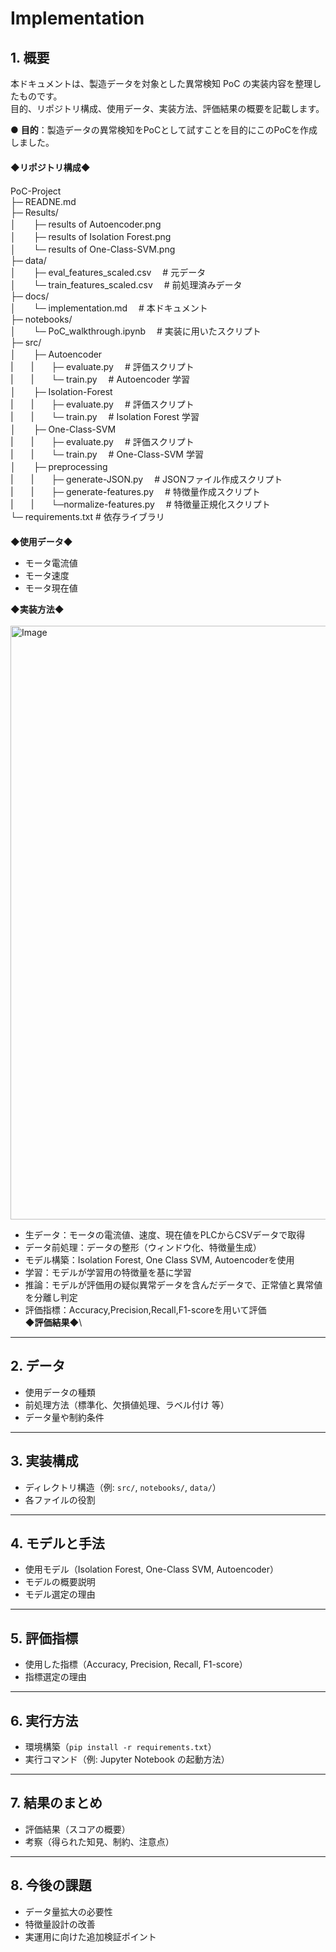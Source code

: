 # Implementation

## 1. 概要
本ドキュメントは、製造データを対象とした異常検知 PoC の実装内容を整理したものです。  
目的、リポジトリ構成、使用データ、実装方法、評価結果の概要を記載します。

 ● **目的**：製造データの異常検知をPoCとして試すことを目的にこのPoCを作成しました。\
　\
◆**リポジトリ構成**◆\
　\
PoC-Project\
├─ READNE.md\
├─ Results/\
│　　├─ results of Autoencoder.png\
│　　├─ results of Isolation Forest.png\
│　　└─ results of One-Class-SVM.png\
├─ data/\
│　　├─ eval_features_scaled.csv　  # 元データ\
│　　└─ train_features_scaled.csv　 # 前処理済みデータ\
├─ docs/\
│　　└─ implementation.md　        # 本ドキュメント\
├─ notebooks/\
│　　└─ PoC_walkthrough.ipynb　  # 実装に用いたスクリプト\
├─ src/\
│　　├─ Autoencoder\
|　　|　　├─ evaluate.py　     # 評価スクリプト\
|　　|　　└─ train.py　        # Autoencoder 学習\
│　　├─ Isolation-Forest\
|　　|　　├─ evaluate.py　     # 評価スクリプト\
|　　|　　└─ train.py　        # Isolation Forest 学習\
│　　├─ One-Class-SVM\
|　　|　　├─ evaluate.py　     # 評価スクリプト\
|　　|　　└─ train.py　        # One-Class-SVM 学習\
│　　├─ preprocessing\
|　　|　　├─ generate-JSON.py　      # JSONファイル作成スクリプト\
|　　|　　├─ generate-features.py　  # 特徴量作成スクリプト\
|　　|　　└─normalize-features.py　  # 特徴量正規化スクリプト\
└─ requirements.txt         # 依存ライブラリ\
　\
 ◆**使用データ**◆
- モータ電流値
- モータ速度
- モータ現在値

◆**実装方法**◆\
 \
<img width="1398" height="950" alt="Image" src="https://github.com/user-attachments/assets/0e07e116-24f9-4695-b5ba-fa0c902680d3" />

- 生データ：モータの電流値、速度、現在値をPLCからCSVデータで取得
- データ前処理：データの整形（ウィンドウ化、特徴量生成）
- モデル構築：Isolation Forest, One Class SVM, Autoencoderを使用
- 学習：モデルが学習用の特徴量を基に学習
- 推論：モデルが評価用の疑似異常データを含んだデータで、正常値と異常値を分離し判定
- 評価指標：Accuracy,Precision,Recall,F1-scoreを用いて評価
　\
◆**評価結果**◆\
 
---

## 2. データ
- 使用データの種類  
- 前処理方法（標準化、欠損値処理、ラベル付け 等）  
- データ量や制約条件  

---

## 3. 実装構成
- ディレクトリ構造（例: `src/`, `notebooks/`, `data/`）  
- 各ファイルの役割  

---

## 4. モデルと手法
- 使用モデル（Isolation Forest, One-Class SVM, Autoencoder）  
- モデルの概要説明  
- モデル選定の理由  

---

## 5. 評価指標
- 使用した指標（Accuracy, Precision, Recall, F1-score）  
- 指標選定の理由  

---

## 6. 実行方法
- 環境構築（`pip install -r requirements.txt`）  
- 実行コマンド（例: Jupyter Notebook の起動方法）  

---

## 7. 結果のまとめ
- 評価結果（スコアの概要）  
- 考察（得られた知見、制約、注意点）  

---

## 8. 今後の課題
- データ量拡大の必要性  
- 特徴量設計の改善  
- 実運用に向けた追加検証ポイント  

